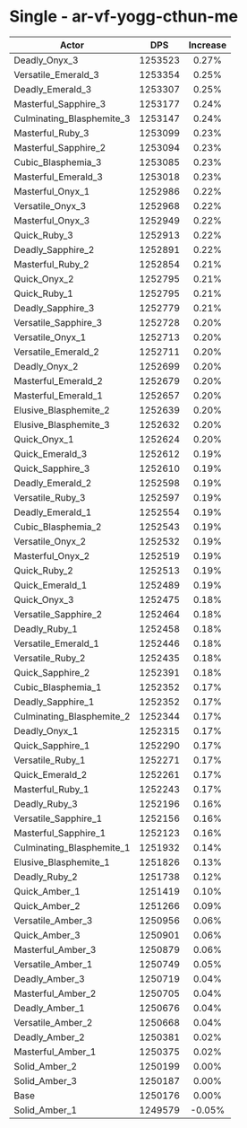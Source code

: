# Single - ar-vf-yogg-cthun-me
| Actor | DPS | Increase |
|---|:---:|:---:|
|Deadly_Onyx_3|1253523|0.27%|
|Versatile_Emerald_3|1253354|0.25%|
|Deadly_Emerald_3|1253307|0.25%|
|Masterful_Sapphire_3|1253177|0.24%|
|Culminating_Blasphemite_3|1253147|0.24%|
|Masterful_Ruby_3|1253099|0.23%|
|Masterful_Sapphire_2|1253094|0.23%|
|Cubic_Blasphemia_3|1253085|0.23%|
|Masterful_Emerald_3|1253018|0.23%|
|Masterful_Onyx_1|1252986|0.22%|
|Versatile_Onyx_3|1252968|0.22%|
|Masterful_Onyx_3|1252949|0.22%|
|Quick_Ruby_3|1252913|0.22%|
|Deadly_Sapphire_2|1252891|0.22%|
|Masterful_Ruby_2|1252854|0.21%|
|Quick_Onyx_2|1252795|0.21%|
|Quick_Ruby_1|1252795|0.21%|
|Deadly_Sapphire_3|1252779|0.21%|
|Versatile_Sapphire_3|1252728|0.20%|
|Versatile_Onyx_1|1252713|0.20%|
|Versatile_Emerald_2|1252711|0.20%|
|Deadly_Onyx_2|1252699|0.20%|
|Masterful_Emerald_2|1252679|0.20%|
|Masterful_Emerald_1|1252657|0.20%|
|Elusive_Blasphemite_2|1252639|0.20%|
|Elusive_Blasphemite_3|1252632|0.20%|
|Quick_Onyx_1|1252624|0.20%|
|Quick_Emerald_3|1252612|0.19%|
|Quick_Sapphire_3|1252610|0.19%|
|Deadly_Emerald_2|1252598|0.19%|
|Versatile_Ruby_3|1252597|0.19%|
|Deadly_Emerald_1|1252554|0.19%|
|Cubic_Blasphemia_2|1252543|0.19%|
|Versatile_Onyx_2|1252532|0.19%|
|Masterful_Onyx_2|1252519|0.19%|
|Quick_Ruby_2|1252513|0.19%|
|Quick_Emerald_1|1252489|0.19%|
|Quick_Onyx_3|1252475|0.18%|
|Versatile_Sapphire_2|1252464|0.18%|
|Deadly_Ruby_1|1252458|0.18%|
|Versatile_Emerald_1|1252446|0.18%|
|Versatile_Ruby_2|1252435|0.18%|
|Quick_Sapphire_2|1252391|0.18%|
|Cubic_Blasphemia_1|1252352|0.17%|
|Deadly_Sapphire_1|1252352|0.17%|
|Culminating_Blasphemite_2|1252344|0.17%|
|Deadly_Onyx_1|1252315|0.17%|
|Quick_Sapphire_1|1252290|0.17%|
|Versatile_Ruby_1|1252271|0.17%|
|Quick_Emerald_2|1252261|0.17%|
|Masterful_Ruby_1|1252243|0.17%|
|Deadly_Ruby_3|1252196|0.16%|
|Versatile_Sapphire_1|1252156|0.16%|
|Masterful_Sapphire_1|1252123|0.16%|
|Culminating_Blasphemite_1|1251932|0.14%|
|Elusive_Blasphemite_1|1251826|0.13%|
|Deadly_Ruby_2|1251738|0.12%|
|Quick_Amber_1|1251419|0.10%|
|Quick_Amber_2|1251266|0.09%|
|Versatile_Amber_3|1250956|0.06%|
|Quick_Amber_3|1250901|0.06%|
|Masterful_Amber_3|1250879|0.06%|
|Versatile_Amber_1|1250749|0.05%|
|Deadly_Amber_3|1250719|0.04%|
|Masterful_Amber_2|1250705|0.04%|
|Deadly_Amber_1|1250676|0.04%|
|Versatile_Amber_2|1250668|0.04%|
|Deadly_Amber_2|1250381|0.02%|
|Masterful_Amber_1|1250375|0.02%|
|Solid_Amber_2|1250199|0.00%|
|Solid_Amber_3|1250187|0.00%|
|Base|1250176|0.00%|
|Solid_Amber_1|1249579|-0.05%|
